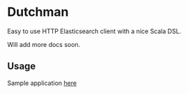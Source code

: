 # Dutchman

Easy to use HTTP Elasticsearch client with a nice Scala DSL.

Will add more docs soon.

## Usage
Sample application [here](https://github.com/trbngr/dutchman-sample)

